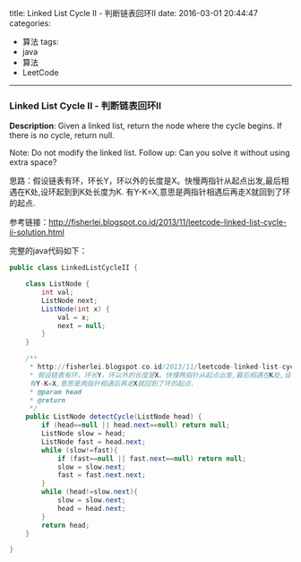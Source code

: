 




title: Linked List Cycle II - 判断链表回环II
date: 2016-03-01 20:44:47
categories: 
- 算法
tags: 
- java
- 算法
- LeetCode
<!--updated: 2016-03-01 21:40:47-->
---

### Linked List Cycle II - 判断链表回环II
**Description**: Given a linked list, return the node where the cycle begins. If there is no cycle, return null.

Note: Do not modify the linked list.
Follow up: Can you solve it without using extra space?
 
思路：假设链表有环，环长Y，环以外的长度是X。快慢两指针从起点出发,最后相遇在K处,设环起到到K处长度为K. 有Y-K=X,意思是两指针相遇后再走X就回到了环的起点.

参考链接：http://fisherlei.blogspot.co.id/2013/11/leetcode-linked-list-cycle-ii-solution.html

完整的java代码如下：

```java
public class LinkedListCycleII {

    class ListNode {
        int val;
        ListNode next;
        ListNode(int x) {
            val = x;
            next = null;
        }
    }

    /**
     * http://fisherlei.blogspot.co.id/2013/11/leetcode-linked-list-cycle-ii-solution.html
     * 假设链表有环，环长Y，环以外的长度是X。快慢两指针从起点出发,最后相遇在K处,设环起到到K处长度为K.
     有Y-K=X,意思是两指针相遇后再走X就回到了环的起点.
     * @param head
     * @return
     */
    public ListNode detectCycle(ListNode head) {
        if (head==null || head.next==null) return null;
        ListNode slow = head;
        ListNode fast = head.next;
        while (slow!=fast){
            if (fast==null || fast.next==null) return null;
            slow = slow.next;
            fast = fast.next.next;
        }
        while (head!=slow.next){
            slow = slow.next;
            head = head.next;
        }
        return head;
    }

}
```
